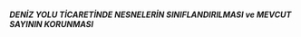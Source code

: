 #####                                                           DENİZ YOLU TİCARETİNDE NESNELERİN SINIFLANDIRILMASI ve MEVCUT SAYININ KORUNMASI                                                                  
